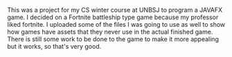 This was a project for my CS winter course at UNBSJ to program a JAVAFX game. I decided on a Fortnite battleship type game because my professor liked fortnite. 
I uploaded some of the files I was going to use as well to show how games have assets that they never use in the actual finished game. 
There is still some work to be done to the game to make it more appealing but it works, so that's very good.
